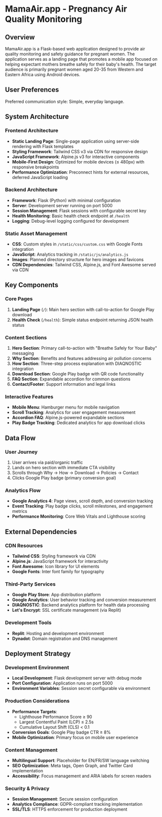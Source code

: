 # MamaAir.app - Pregnancy Air Quality Monitoring

## Overview

MamaAir.app is a Flask-based web application designed to provide air quality monitoring and safety guidance for pregnant women. The application serves as a landing page that promotes a mobile app focused on helping expectant mothers breathe safely for their baby's health. The target audience is primarily pregnant women aged 20-35 from Western and Eastern Africa using Android devices.

## User Preferences

Preferred communication style: Simple, everyday language.

## System Architecture

### Frontend Architecture
- **Static Landing Page**: Single-page application using server-side rendering with Flask templates
- **Styling Framework**: Tailwind CSS v3 via CDN for responsive design
- **JavaScript Framework**: Alpine.js v3 for interactive components
- **Mobile-First Design**: Optimized for mobile devices (≤ 480px) with responsive breakpoints
- **Performance Optimization**: Preconnect hints for external resources, deferred JavaScript loading

### Backend Architecture
- **Framework**: Flask (Python) with minimal configuration
- **Server**: Development server running on port 5000
- **Session Management**: Flask sessions with configurable secret key
- **Health Monitoring**: Basic health check endpoint at `/health`
- **Logging**: Debug-level logging configured for development

### Static Asset Management
- **CSS**: Custom styles in `/static/css/custom.css` with Google Fonts integration
- **JavaScript**: Analytics tracking in `/static/js/analytics.js`
- **Images**: Planned directory structure for hero images and favicons
- **CDN Dependencies**: Tailwind CSS, Alpine.js, and Font Awesome served via CDN

## Key Components

### Core Pages
1. **Landing Page** (`/`): Main hero section with call-to-action for Google Play download
2. **Health Check** (`/health`): Simple status endpoint returning JSON health status

### Content Sections
1. **Hero Section**: Primary call-to-action with "Breathe Safely for Your Baby" messaging
2. **Why Section**: Benefits and features addressing air pollution concerns
3. **How Section**: Three-step process explanation with DIAQNOSTIC integration
4. **Download Section**: Google Play badge with QR code functionality
5. **FAQ Section**: Expandable accordion for common questions
6. **Contact/Footer**: Support information and legal links

### Interactive Features
- **Mobile Menu**: Hamburger menu for mobile navigation
- **Scroll Tracking**: Analytics for user engagement measurement
- **Accordion FAQ**: Alpine.js-powered expandable sections
- **Play Badge Tracking**: Dedicated analytics for app download clicks

## Data Flow

### User Journey
1. User arrives via paid/organic traffic
2. Lands on hero section with immediate CTA visibility
3. Scrolls through Why → How → Download → Policies → Contact
4. Clicks Google Play badge (primary conversion goal)

### Analytics Flow
- **Google Analytics 4**: Page views, scroll depth, and conversion tracking
- **Event Tracking**: Play badge clicks, scroll milestones, and engagement metrics
- **Performance Monitoring**: Core Web Vitals and Lighthouse scoring

## External Dependencies

### CDN Resources
- **Tailwind CSS**: Styling framework via CDN
- **Alpine.js**: JavaScript framework for interactivity
- **Font Awesome**: Icon library for UI elements
- **Google Fonts**: Inter font family for typography

### Third-Party Services
- **Google Play Store**: App distribution platform
- **Google Analytics**: User behavior tracking and conversion measurement
- **DIAQNOSTIC**: Backend analytics platform for health data processing
- **Let's Encrypt**: SSL certificate management (via Replit)

### Development Tools
- **Replit**: Hosting and development environment
- **Dynadot**: Domain registration and DNS management

## Deployment Strategy

### Development Environment
- **Local Development**: Flask development server with debug mode
- **Port Configuration**: Application runs on port 5000
- **Environment Variables**: Session secret configurable via environment

### Production Considerations
- **Performance Targets**: 
  - Lighthouse Performance Score ≥ 90
  - Largest Contentful Paint (LCP) ≤ 2.5s
  - Cumulative Layout Shift (CLS) < 0.1
- **Conversion Goals**: Google Play badge CTR ≥ 8%
- **Mobile Optimization**: Primary focus on mobile user experience

### Content Management
- **Multilingual Support**: Placeholder for EN/FR/SW language switching
- **SEO Optimization**: Meta tags, Open Graph, and Twitter Card implementation
- **Accessibility**: Focus management and ARIA labels for screen readers

### Security & Privacy
- **Session Management**: Secure session configuration
- **Analytics Compliance**: GDPR-compliant tracking implementation
- **SSL/TLS**: HTTPS enforcement for production deployment